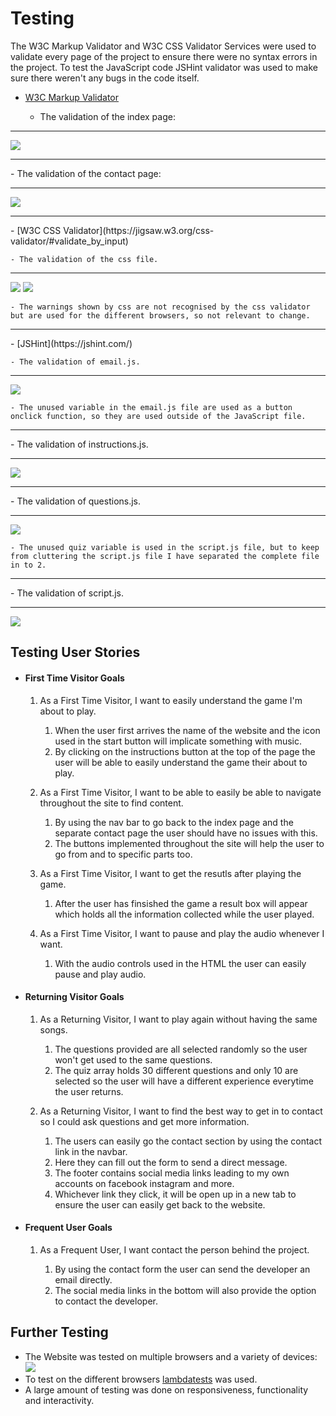 # Testing

The W3C Markup Validator and W3C CSS Validator Services were used to validate every page of the project to ensure there were no syntax errors in the project.
To test the JavaScript code JSHint validator was used to make sure there weren't any bugs in the code itself.

-   [W3C Markup Validator](https://validator.w3.org/#validate_by_input)
    
    - The validation of the index page:
<hr>
    <img src="assets/images/index.png">
<hr>
    - The validation of the contact page:
<hr>
    <img src="assets/images/contact.png">
<hr>
-   [W3C CSS Validator](https://jigsaw.w3.org/css-validator/#validate_by_input) 
    
    - The validation of the css file.
<hr>
    <img src="assets/images/css.png">
    <img src="assets/images/css-2.png">

    - The warnings shown by css are not recognised by the css validator but are used for the different browsers, so not relevant to change.

<hr>
-   [JSHint](https://jshint.com/)

    - The validation of email.js.
<hr>
    <img src="assets/images/email.png">

    - The unused variable in the email.js file are used as a button onclick function, so they are used outside of the JavaScript file.
<hr>
    - The validation of instructions.js.
<hr>
    <img src="assets/images/instructions.png">
<hr>
    - The validation of questions.js.
<hr>
    <img src="assets/images/questions.png">

    - The unused quiz variable is used in the script.js file, but to keep from cluttering the script.js file I have separated the complete file in to 2.
<hr>
    - The validation of script.js.
<hr>
    <img src="assets/images/script.png">

## Testing User Stories

-   #### First Time Visitor Goals

    1. As a First Time Visitor, I want to easily understand the game I'm about to play.

        1. When the user first arrives the name of the website and the icon used in the start button will implicate something with music. 
        2. By clicking on the instructions button at the top of the page the user will be able to easily understand the game their about to play.

    2. As a First Time Visitor, I want to be able to easily be able to navigate throughout the site to find content.

        1. By using the nav bar to go back to the index page and the separate contact page the user should have no issues with this.
        2. The buttons implemented throughout the site will help the user to go from and to specific parts too.

    3. As a First Time Visitor, I want to get the resutls after playing the game.
        
        1. After the user has finsished the game a result box will appear which holds all the information collected while the user played.

    4. As a First Time Visitor, I want to pause and play the audio whenever I want.

        1. With the audio controls used in the HTML the user can easily pause and play audio.

-   #### Returning Visitor Goals

    1. As a Returning Visitor, I want to play again without having the same songs.

        1. The questions provided are all selected randomly so the user won't get used to the same questions.
        2. The quiz array holds 30 different questions and only 10 are selected so the user will have a different experience everytime the user returns.

    2. As a Returning Visitor, I want to find the best way to get in to contact so I could ask questions and get more information.

        1. The users can easily go the contact section by using the contact link in the navbar.
        2. Here they can fill out the form to send a direct message. 
        3. The footer contains social media links leading to my own accounts on facebook instagram and more.
        4. Whichever link they click, it will be open up in a new tab to ensure the user can easily get back to the website.

-   #### Frequent User Goals

    1. As a Frequent User, I want contact the person behind the project.

        1. By using the contact form the user can send the developer an email directly.
        2. The social media links in the bottom will also provide the option to contact the developer.

## Further Testing

-   The Website was tested on multiple browsers and a variety of devices:
    <img src="assets/images/testing.png">
-   To test on the different browsers [lambdatests](https://accounts.lambdatest.com/dashboard) was used.
-   A large amount of testing was done on responsiveness, functionality and interactivity.
